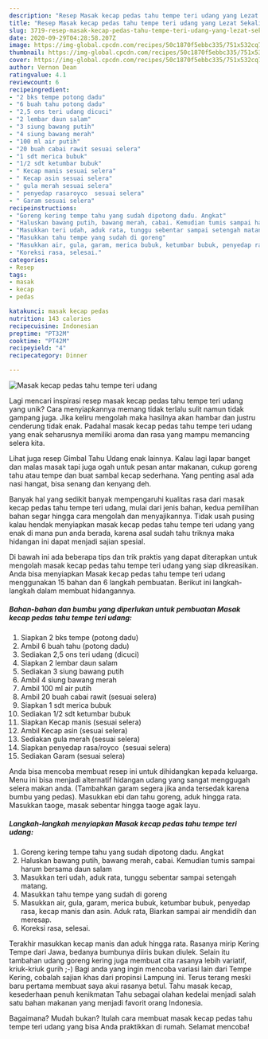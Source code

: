 ```yaml
---
description: "Resep Masak kecap pedas tahu tempe teri udang yang Lezat Sekali"
title: "Resep Masak kecap pedas tahu tempe teri udang yang Lezat Sekali"
slug: 3719-resep-masak-kecap-pedas-tahu-tempe-teri-udang-yang-lezat-sekali
date: 2020-09-29T04:28:58.207Z
image: https://img-global.cpcdn.com/recipes/50c1870f5ebbc335/751x532cq70/masak-kecap-pedas-tahu-tempe-teri-udang-foto-resep-utama.jpg
thumbnail: https://img-global.cpcdn.com/recipes/50c1870f5ebbc335/751x532cq70/masak-kecap-pedas-tahu-tempe-teri-udang-foto-resep-utama.jpg
cover: https://img-global.cpcdn.com/recipes/50c1870f5ebbc335/751x532cq70/masak-kecap-pedas-tahu-tempe-teri-udang-foto-resep-utama.jpg
author: Vernon Dean
ratingvalue: 4.1
reviewcount: 6
recipeingredient:
- "2 bks tempe potong dadu"
- "6 buah tahu potong dadu"
- "2,5 ons teri udang dicuci"
- "2 lembar daun salam"
- "3 siung bawang putih"
- "4 siung bawang merah"
- "100 ml air putih"
- "20 buah cabai rawit sesuai selera"
- "1 sdt merica bubuk"
- "1/2 sdt ketumbar bubuk"
- " Kecap manis sesuai selera"
- " Kecap asin sesuai selera"
- " gula merah sesuai selera"
- " penyedap rasaroyco  sesuai selera"
- " Garam sesuai selera"
recipeinstructions:
- "Goreng kering tempe tahu yang sudah dipotong dadu. Angkat"
- "Haluskan bawang putih, bawang merah, cabai. Kemudian tumis sampai harum bersama daun salam"
- "Masukkan teri udah, aduk rata, tunggu sebentar sampai setengah matang."
- "Masukkan tahu tempe yang sudah di goreng"
- "Masukkan air, gula, garam, merica bubuk, ketumbar bubuk, penyedap rasa, kecap manis dan asin. Aduk rata, Biarkan sampai air mendidih dan meresap."
- "Koreksi rasa, selesai."
categories:
- Resep
tags:
- masak
- kecap
- pedas

katakunci: masak kecap pedas 
nutrition: 143 calories
recipecuisine: Indonesian
preptime: "PT32M"
cooktime: "PT42M"
recipeyield: "4"
recipecategory: Dinner

---
```



![Masak kecap pedas tahu tempe teri udang](https://img-global.cpcdn.com/recipes/50c1870f5ebbc335/751x532cq70/masak-kecap-pedas-tahu-tempe-teri-udang-foto-resep-utama.jpg)

Lagi mencari inspirasi resep masak kecap pedas tahu tempe teri udang yang unik? Cara menyiapkannya memang tidak terlalu sulit namun tidak gampang juga. Jika keliru mengolah maka hasilnya akan hambar dan justru cenderung tidak enak. Padahal masak kecap pedas tahu tempe teri udang yang enak seharusnya memiliki aroma dan rasa yang mampu memancing selera kita.

Lihat juga resep Gimbal Tahu Udang enak lainnya. Kalau lagi lapar banget dan malas masak tapi juga ogah untuk pesan antar makanan, cukup goreng tahu atau tempe dan buat sambal kecap sederhana. Yang penting asal ada nasi hangat, bisa senang dan kenyang deh.

Banyak hal yang sedikit banyak mempengaruhi kualitas rasa dari masak kecap pedas tahu tempe teri udang, mulai dari jenis bahan, kedua pemilihan bahan segar hingga cara mengolah dan menyajikannya. Tidak usah pusing kalau hendak menyiapkan masak kecap pedas tahu tempe teri udang yang enak di mana pun anda berada, karena asal sudah tahu triknya maka hidangan ini dapat menjadi sajian spesial.


Di bawah ini ada beberapa tips dan trik praktis yang dapat diterapkan untuk mengolah masak kecap pedas tahu tempe teri udang yang siap dikreasikan. Anda bisa menyiapkan Masak kecap pedas tahu tempe teri udang menggunakan 15 bahan dan 6 langkah pembuatan. Berikut ini langkah-langkah dalam membuat hidangannya.

<!--inarticleads1-->

##### Bahan-bahan dan bumbu yang diperlukan untuk pembuatan Masak kecap pedas tahu tempe teri udang:

1. Siapkan 2 bks tempe (potong dadu)
1. Ambil 6 buah tahu (potong dadu)
1. Sediakan 2,5 ons teri udang (dicuci)
1. Siapkan 2 lembar daun salam
1. Sediakan 3 siung bawang putih
1. Ambil 4 siung bawang merah
1. Ambil 100 ml air putih
1. Ambil 20 buah cabai rawit (sesuai selera)
1. Siapkan 1 sdt merica bubuk
1. Sediakan 1/2 sdt ketumbar bubuk
1. Siapkan  Kecap manis (sesuai selera)
1. Ambil  Kecap asin (sesuai selera)
1. Sediakan  gula merah (sesuai selera)
1. Siapkan  penyedap rasa/royco  (sesuai selera)
1. Sediakan  Garam (sesuai selera)


Anda bisa mencoba membuat resep ini untuk dihidangkan kepada keluarga. Menu ini bisa menjadi alternatif hidangan udang yang sangat menggugah selera makan anda. (Tambahkan garam segera jika anda tersedak karena bumbu yang pedas). Masukkan ebi dan tahu goreng, aduk hingga rata. Masukkan taoge, masak sebentar hingga taoge agak layu. 

<!--inarticleads2-->

##### Langkah-langkah menyiapkan Masak kecap pedas tahu tempe teri udang:

1. Goreng kering tempe tahu yang sudah dipotong dadu. Angkat
1. Haluskan bawang putih, bawang merah, cabai. Kemudian tumis sampai harum bersama daun salam
1. Masukkan teri udah, aduk rata, tunggu sebentar sampai setengah matang.
1. Masukkan tahu tempe yang sudah di goreng
1. Masukkan air, gula, garam, merica bubuk, ketumbar bubuk, penyedap rasa, kecap manis dan asin. Aduk rata, Biarkan sampai air mendidih dan meresap.
1. Koreksi rasa, selesai.


Terakhir masukkan kecap manis dan aduk hingga rata. Rasanya mirip Kering Tempe dari Jawa, bedanya bumbunya diiris bukan diulek. Selain itu tambahan udang goreng kering juga membuat cita rasanya lebih variatif, kriuk-kriuk gurih ;-) Bagi anda yang ingin mencoba variasi lain dari Tempe Kering, cobalah sajian khas dari propinsi Lampung ini. Terus terang meski baru pertama membuat saya akui rasanya betul. Tahu masak kecap, kesederhaan penuh kenikmatan Tahu sebagai olahan kedelai menjadi salah satu bahan makanan yang menjadi favorit orang Indonesia. 

Bagaimana? Mudah bukan? Itulah cara membuat masak kecap pedas tahu tempe teri udang yang bisa Anda praktikkan di rumah. Selamat mencoba!
